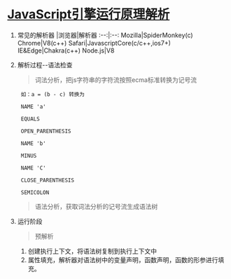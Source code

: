 # [JavaScript引擎运行原理解析](https://blog.csdn.net/a419419/article/details/82906049)

1. 常见的解析器
    |浏览器|解析器
    :--:|:--:
    Mozilla|SpiderMonkey(c)
    Chrome|V8(c++)
    Safari|JavascriptCore(c/c++,ios7+)
    IE&Edge|Chakra(c++)
    Node.js|V8
2. 解析过程--语法检查
    > 词法分析，把js字符串的字符流按照ecma标准转换为记号流

        如：a = (b - c) 转换为

        NAME 'a'

        EQUALS

        OPEN_PARENTHESIS

        NAME 'b'

        MINUS

        NAME 'C'

        CLOSE_PARENTHESIS

        SEMICOLON
    > 语法分析，获取词法分析的记号流生成语法树
3. 运行阶段
    > 预解析
    1. 创建执行上下文，将语法树复制到执行上下文中
    2. 属性填充，解析器对语法树中的变量声明，函数声明，函数的形参进行填充。
